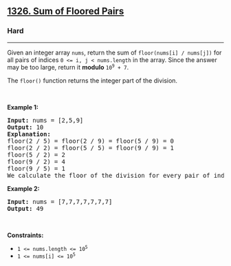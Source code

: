 <h2><a href="https://leetcode.com/problems/sum-of-floored-pairs/?envType=problem-list-v2&envId=binary-search">1326. Sum of Floored Pairs</a></h2><h3>Hard</h3><hr><p>Given an integer array <code>nums</code>, return the sum of <code>floor(nums[i] / nums[j])</code> for all pairs of indices <code>0 &lt;= i, j &lt; nums.length</code> in the array. Since the answer may be too large, return it <strong>modulo</strong> <code>10<sup>9</sup> + 7</code>.</p>

<p>The <code>floor()</code> function returns the integer part of the division.</p>

<p>&nbsp;</p>
<p><strong class="example">Example 1:</strong></p>

<pre>
<strong>Input:</strong> nums = [2,5,9]
<strong>Output:</strong> 10
<strong>Explanation:</strong>
floor(2 / 5) = floor(2 / 9) = floor(5 / 9) = 0
floor(2 / 2) = floor(5 / 5) = floor(9 / 9) = 1
floor(5 / 2) = 2
floor(9 / 2) = 4
floor(9 / 5) = 1
We calculate the floor of the division for every pair of indices in the array then sum them up.
</pre>

<p><strong class="example">Example 2:</strong></p>

<pre>
<strong>Input:</strong> nums = [7,7,7,7,7,7,7]
<strong>Output:</strong> 49
</pre>

<p>&nbsp;</p>
<p><strong>Constraints:</strong></p>

<ul>
	<li><code>1 &lt;= nums.length &lt;= 10<sup>5</sup></code></li>
	<li><code>1 &lt;= nums[i] &lt;= 10<sup>5</sup></code></li>
</ul>
